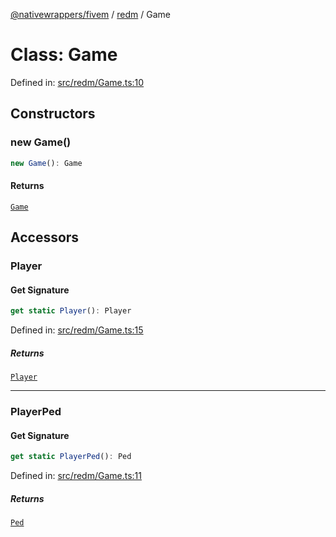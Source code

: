 [@nativewrappers/fivem](../../README.md) / [redm](../README.md) / Game

# Class: Game

Defined in: [src/redm/Game.ts:10](https://github.com/nativewrappers/nativewrappers/blob/b3515708998f90e7d7096e3fffccb36c69d6b942/src/redm/Game.ts#L10)

## Constructors

### new Game()

```ts
new Game(): Game
```

#### Returns

[`Game`](Game.md)

## Accessors

### Player

#### Get Signature

```ts
get static Player(): Player
```

Defined in: [src/redm/Game.ts:15](https://github.com/nativewrappers/nativewrappers/blob/b3515708998f90e7d7096e3fffccb36c69d6b942/src/redm/Game.ts#L15)

##### Returns

[`Player`](Player.md)

***

### PlayerPed

#### Get Signature

```ts
get static PlayerPed(): Ped
```

Defined in: [src/redm/Game.ts:11](https://github.com/nativewrappers/nativewrappers/blob/b3515708998f90e7d7096e3fffccb36c69d6b942/src/redm/Game.ts#L11)

##### Returns

[`Ped`](Ped.md)
